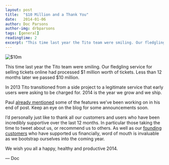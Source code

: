 ```yaml
---
layout: post
title:  "$10 Million and a Thank You"
date:   2014-01-06
author: Doc Parsons
author-img: drbparsons
tags: [general]
readingtime: 2
excerpt: "This time last year the Tito team were smiling. Our fledgling service for selling tickets online had processed $1 million worth of tickets. Less than 12 months later we passed $10 million."
---
```


<img src="http://localhost:4000/assets/images/2014-01-06-10m.png" alt="$10m" />

This time last year the Tito team were smiling. Our fledgling service for selling tickets online had processed $1 million worth of tickets. Less than 12 months later we passed $10 million.

In 2013 Tito transitioned from a side project to a legitimate service that early users were asking to be charged for. 2014 is the year we grow and we ship.

Paul [already mentioned](http://blog.tito.io/2013/12/31/tito-in-2013-a-look-back-and-a-quick-look-forward.html) some of the features we’ve been working on in his end of post. Keep an eye on the blog for some announcements soon.

I’d personally just like to thank all our customers and users who have been incredibly supportive over the last 12 months. In particular those taking the time to tweet about us, or recommend us to others. As well as our [founding customers](http://blog.tito.io/2013/08/07/introducing-our-founding-customers.html) who have supported us financially, word of mouth is invaluable as we bootstrap ourselves into the coming year.

We wish you all a happy, healthy and productive 2014.

— Doc